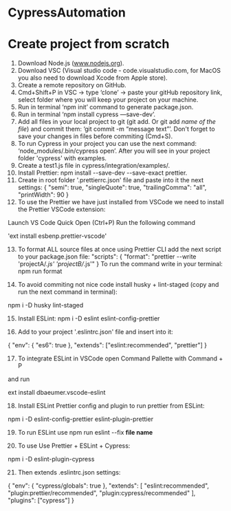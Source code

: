 # CypressAutomation

# Create project from scratch

1. Download Node.js (www.nodejs.org).
2. Download VSC (Visual studio code - code.visualstudio.com, for MacOS you also need to download Xcode from Apple store).
3. Create a remote repository on GitHub.
4. Cmd+Shift+P in VSC -> type ‘clone’ -> paste your gitHub repository link, select folder where you will keep your project on your machine.
5. Run in terminal ‘npm init’ command to generate package.json.
6. Run in terminal ‘npm install cypress —save-dev’.
7. Add all files in your local project to git (git add. Or git add _name of the file_) and commit them: ‘git commit -m “message text”’. Don't forget to save your changes in files before commiting (Cmd+S).
8. To run Cypress in your project you can use the next command: ‘node_modules/.bin/cypress open’. After you will see in your project folder 'cypress' with examples.
9. Create a test1.js file in cypress/integration/examples/.
10. Install Prettier: npm install --save-dev --save-exact prettier.
11. Create in root folder '.prettierrc.json' file and paste into it the next settings:
    {
    "semi": true,
    "singleQuote": true,
    "trailingComma": "all",
    "printWidth": 90
    }
12. To use the Prettier we have just installed from VSCode we need to install the Prettier VSCode extension:

Launch VS Code Quick Open (Ctrl+P)
Run the following command

'ext install esbenp.prettier-vscode'

13. To format ALL source files at once using Prettier CLI add the next script to your package.json file:
    "scripts": {
    "format": "prettier --write 'projectA/_.js' 'projectB/_.js'"
    }
    To run the command write in your terminal: npm run format

14. To avoid commiting not nice code install husky + lint-staged (copy and run the next command in terminal):

npm i -D husky lint-staged

15. Install ESLint: npm i -D eslint eslint-config-prettier

16. Add to your project '.eslintrc.json' file and insert into it:

{
"env": {
"es6": true
},
"extends": ["eslint:recommended", "prettier"]
}

17. To integrate ESLint in VSCode open Command Pallette with Command + P

and run

ext install dbaeumer.vscode-eslint

18. Install ESLint Prettier config and plugin to run prettier from ESLint:

npm i -D eslint-config-prettier eslint-plugin-prettier

19. To run ESLint use npm run eslint --fix **file name**

20. To use Use Prettier + ESLint + Cypress:

npm i -D eslint-plugin-cypress

21. Then extends .eslintrc.json settings:

{
"env": {
"cypress/globals": true
},
"extends": [
"eslint:recommended",
"plugin:prettier/recommended",
"plugin:cypress/recommended"
],
"plugins": ["cypress"]
}

